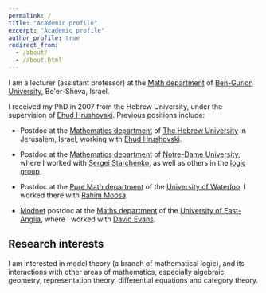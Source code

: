 ```yaml
---
permalink: /
title: "Academic profile"
excerpt: "Academic profile"
author_profile: true
redirect_from: 
  - /about/
  - /about.html
---
```

I am a lecturer (assistant professor) at the [Math 
department](https://www.math.bgu.ac.il) of [Ben-Gurion 
University](https://www.bgu.ac.il), Be'er-Sheva, Israel.

I received my PhD in 2007 from the Hebrew University, under the supervision 
of [Ehud Hrushovski](http://www.ma.huji.ac.il/~ehud/). Previous positions 
include:

- Postdoc at the [Mathematics department](http://math.huji.ac.il) 
  of [The Hebrew University](http://www.huji.ac.il) in Jerusalem, Israel, 
  working with [Ehud Hrushovski](http://www.ma.huji.ac.il/~ehud/).

- Postdoc at the [Mathematics department](https://math.nd.edu) 
  of [Notre-Dame University](https://www.nd.edu), where I worked with [Sergei 
  Starchenko](https://www.nd.edu/~sstarche), as well as others in the [logic 
  group](https://math.nd.edu/research/research-groups-in-mathematics/logic)

- Postdoc at the [Pure Math 
  department](http://www.math.uwaterloo.ca/PM_Dept/) of the [University of 
  Waterloo](http://uwaterloo.ca). I worked there with [Rahim 
  Moosa](http://www.math.uwaterloo.ca/~rmoosa).

- [Modnet](http://www.logique.jussieu.fr/modnet/Home/) postdoc at the 
[Maths department](http://www.uea.ac.uk/mathematics) of the [University of 
East-Anglia](http://www.uea.ac.uk), where I worked with [David 
Evans](http://www.mth.uea.ac.uk/~h120).


## Research interests
I am interested in model theory (a branch of mathematical logic), and its 
interactions with other areas of mathematics, especially algebraic geometry, 
representation theory, differential equations and category theory.

